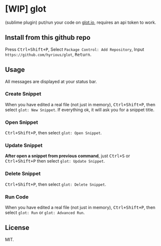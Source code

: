 # [WIP] glot

(sublime plugin) put/run your code on [glot.io](https://glot.io),
requires an api token to work.

## Install from this github repo

Press <kbd>Ctrl+Shift+P</kbd>, Select `Package Control: Add Repository`, Input `https://github.com/hyrious/glot`, <kbd>Return</kbd>.

## Usage

All messages are displayed at your status bar.

### Create Snippet

When you have edited a real file (not just in memory),
<kbd>Ctrl+Shift+P</kbd>, then select `glot: New Snippet`.
If everything ok, it will ask you for a snippet title.

### Open Snippet

<kbd>Ctrl+Shift+P</kbd>, then select `glot: Open Snippet`.

### Update Snippet

**After open a snippet from previous command**, just <kbd>Ctrl+S</kbd> or
<kbd>Ctrl+Shift+P</kbd> then select `glot: Update Snippet`.

### Delete Snippet

<kbd>Ctrl+Shift+P</kbd>, then select `glot: Delete Snippet`.

### Run Code

When you have edited a real file (not just in memory),
<kbd>Ctrl+Shift+P</kbd>, then select `glot: Run` or `glot: Advanced Run`.

## License

MIT.
